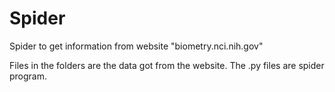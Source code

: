 # Spider
Spider to get information from website "biometry.nci.nih.gov"

Files in the folders are the data got from the website. 
The .py files are spider program.
